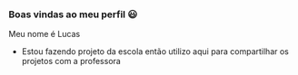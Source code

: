 ### **Boas vindas ao meu perfil 😃**

Meu nome é Lucas

 - Estou fazendo projeto da escola então utilizo aqui para compartilhar os projetos com a professora

   
